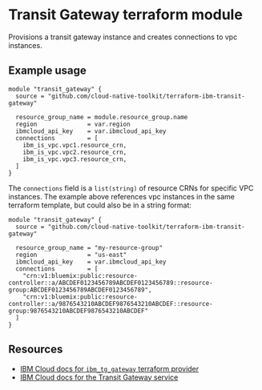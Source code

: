 # Transit Gateway terraform module 

Provisions a transit gateway instance and creates connections to vpc instances.

## Example usage

```
module "transit_gateway" {
  source = "github.com/cloud-native-toolkit/terraform-ibm-transit-gateway"
  
  resource_group_name = module.resource_group.name
  region              = var.region
  ibmcloud_api_key    = var.ibmcloud_api_key
  connections         = [
    ibm_is_vpc.vpc1.resource_crn, 
    ibm_is_vpc.vpc2.resource_crn, 
    ibm_is_vpc.vpc3.resource_crn, 
  ]
}
```

The `connections` field is a `list(string)` of resource CRNs for specific VPC instances.   The example above references vpc instances in the same terraform template, but could also be in a string format:

```
module "transit_gateway" {
  source = "github.com/cloud-native-toolkit/terraform-ibm-transit-gateway"
  
  resource_group_name = "my-resource-group"
  region              = "us-east"
  ibmcloud_api_key    = var.ibmcloud_api_key
  connections         = [
    "crn:v1:bluemix:public:resource-controller::a/ABCDEF0123456789ABCDEF0123456789::resource-group:ABCDEF0123456789ABCDEF0123456789",
    "crn:v1:bluemix:public:resource-controller::a/9876543210ABCDEF9876543210ABCDEF::resource-group:9876543210ABCDEF9876543210ABCDEF"
  ]
}
```

## Resources

- [IBM Cloud docs for `ibm_tg_gateway` terraform provider](https://cloud.ibm.com/docs/ibm-cloud-provider-for-terraform?topic=ibm-cloud-provider-for-terraform-tg-resource)
- [IBM Cloud docs for the Transit Gateway service](https://cloud.ibm.com/docs/transit-gateway?topic=transit-gateway-getting-started)
